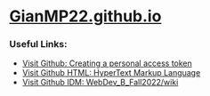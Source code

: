 <html>
	<meta charset="utf-8">
	<head>
		<h1><a href="https://gianmp22.github.io/"> GianMP22.github.io </a></h1>
	</head>
	<head>
		<h3>Useful Links:</h3>
	</head>
	<body>
		<ul>
			<li> <a href= "https://docs.github.com/en/authentication/keeping-your-account-and-data-secure/creating-a-personal-access-token#creating-a-token"> Visit Github: Creating a personal access token </a>
			</li>
			<li> <a href= "https://developer.mozilla.org/en-US/docs/Web/HTML"> Visit Github HTML: HyperText Markup Language </a>
			</li>
			<li> <a href= "https://github.com/IDMNYU/webDev_B_Fall2022/wiki"> Visit Github IDM: WebDev_B_Fall2022/wiki </a>
			</li>
		</ul>
	</body>
</html>
